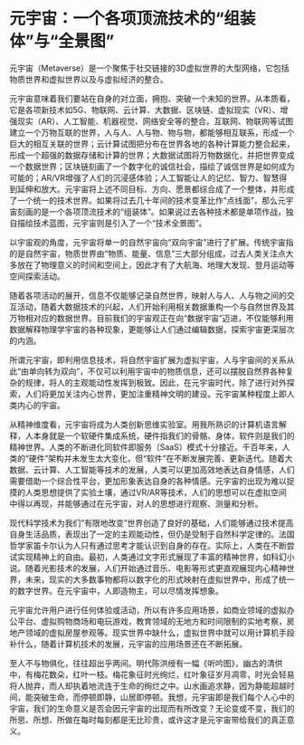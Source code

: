 # 元宇宙：一个各项顶流技术的“组装体”与“全景图”



​     元宇宙（Metaverse）是一个聚焦于社交链接的3D虚拟世界的大型网络，它包括物质世界和虚拟世界以及与虚拟经济的整合。

​     元宇宙意味着我们要站在自身的对立面，拥抱、突破一个未知的世界。从本质看，它是各项新技术如5G、物联网、云计算、大数据、区块链、虚拟现实（VR）、增强现实（AR）、人工智能、机器视觉、网络安全等的整合。互联网、物联网等试图建立一个万物互联的世界，人与人、人与物、物与物，都能够相互联系，形成一个巨大的相互关联的世界；云计算试图把分布在世界各地的各种计算能力整合起来，形成一个超强的数据存储和计算的世界；大数据试图将万物数据化，并把世界变成一个数据世界；区块链刻画了一个数字化的诚信社会，描绘了诚信世界是如何成为可能的；AR/VR增强了人们的沉浸感体验；人工智能让人的记忆、智力、智慧得到延伸和放大。元宇宙将上述不同目标、方向、愿景都综合成了一个整体，并形成了一个统一的技术世界。如果将过去几十年间的技术变革比作“点线面”，那么元宇宙刻画的是一个各项顶流技术的“组装体”。如果说过去各种技术都是单项作战，独自描绘技术蓝图，元宇宙则是引入了一个“技术全景图”。

​     以宇宙观的角度，元宇宙将单一的自然宇宙向“双向宇宙”进行了扩展。传统宇宙指的是自然宇宙，物质世界由“物质、能量、信息”三大部分组成，过去人类关注点大多放在了物理意义的时间和空间上，因此才有了大航海、地理大发现、登月运动等空间探索活动。

​     随着各项活动的展开，信息不仅能够记录自然世界，映射人与人、人与物之间的交互活动，随着大数据技术的兴起，人们开始利用相关数据重构一个与自然世界及其万物相对应的数据世界。目前我们的宇宙观正在向“数据宇宙”迈进，不仅能够利用数据解释物理学宇宙的各种现象，更能够让人们通过编辑数据，探索宇宙更深层次的内涵。

​     所谓元宇宙，即利用信息技术，将自然宇宙扩展为虚拟宇宙，人与宇宙间的关系从此“由单向转为双向”，不仅可以利用宇宙中的物质信息，还可以摆脱自然界各种复杂的规律，将人的主观能动性发挥到极致。因此，在元宇宙时代，除了进行对外探索，人们将更加关注内心世界，更加注重精神文明的建设。元宇宙某种程度上即人类内心的宇宙。

​     从精神维度看，元宇宙将成为人类创新思维实验室。用我所熟识的计算机语言解释，人本身就是一个软硬件集成系统，硬件指我们的骨骼、身体，软件则是我们的精神世界。人类的不断进化同软件即服务（SaaS）模式十分接近。千百年来，人类的“硬件”架构并未发生太大变化，但“软件”在不断发展完善、更新迭代。随着大数据、云计算、人工智能等技术的发展，人类可以更加高效地表达自身情感，人们需要借助一个综合性平台，更加形象表达自身的各种情感。元宇宙的出现为难以捉摸的人类思想提供了实验土壤，通过VR/AR等技术，人们的思想可以在虚拟空间中得以再现，并能够通过在元宇宙，对人的思想进行观察、测量和分析。

​     现代科学技术为我们“有限地改变”世界创造了良好的基础，人们能够通过技术提高自身生活品质，表现出了一定的主观能动性，但仍是受制于自然科学定律的。法国哲学家笛卡尔认为人只有通过思考才能认识到自身的存在。实际上，人类在不断尝试实现精神上的自由。最初，人类通过文字形式展现了丰富的精神世界，如科幻小说。随着光影技术的发展，人们开始通过音乐、电影等形式更直观展现内心精神世界，未来，现实的大多数事物都将以数字化的形式映射在虚拟世界中，形成了统一的数字世界。在元宇宙中，人即造物主，可以尽情发挥想象。

​     元宇宙允许用户进行任何体验或活动，所以有许多应用场景，如商业领域的虚拟办公平台、虚拟购物商场和电玩游戏，教育领域的无地方和时间限制的实地考察，房地产领域的虚拟房屋参观等。现实世界中缺什么，虚拟世界中就可以用计算机手段补什么，随着计算机技术的发展，元宇宙的应用场景还在不断拓展。

​     至人不与物俱化，往往超出乎两间。明代陈洪绶有一幅《听吟图》，幽古的清供中，有梅花数朵，红叶一枝。梅花象征时光绚烂，红叶象征岁月凋零，时光会轻易将人抛弃，而人却执着地流连于生命的绚烂之中。山水画追求静，因为静能超越时间，能突破生命，而停顿即静，山居即停顿。我想，元宇宙即是我们每个人心中的宇宙，我们的生命意义是否会因元宇宙的出现而有所改变？无论变或不变，我们的所思、所想、所做在每时每刻都是无比珍贵，或许这才是元宇宙带给我们的真正意义。